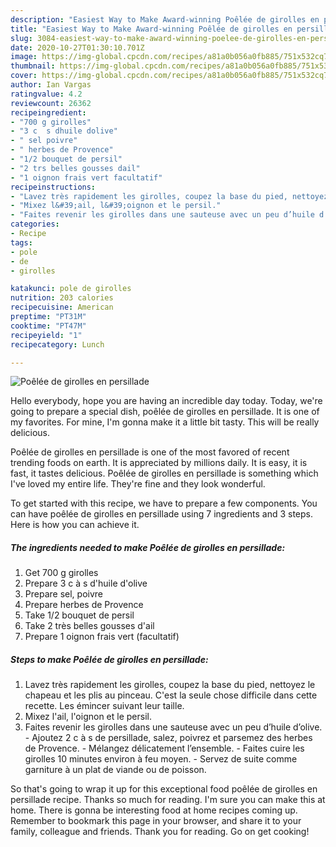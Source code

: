 ```yaml
---
description: "Easiest Way to Make Award-winning Poêlée de girolles en persillade"
title: "Easiest Way to Make Award-winning Poêlée de girolles en persillade"
slug: 3084-easiest-way-to-make-award-winning-poelee-de-girolles-en-persillade
date: 2020-10-27T01:30:10.701Z
image: https://img-global.cpcdn.com/recipes/a81a0b056a0fb885/751x532cq70/poelee-de-girolles-en-persillade-photo-principale-de-la-recette.jpg
thumbnail: https://img-global.cpcdn.com/recipes/a81a0b056a0fb885/751x532cq70/poelee-de-girolles-en-persillade-photo-principale-de-la-recette.jpg
cover: https://img-global.cpcdn.com/recipes/a81a0b056a0fb885/751x532cq70/poelee-de-girolles-en-persillade-photo-principale-de-la-recette.jpg
author: Ian Vargas
ratingvalue: 4.2
reviewcount: 26362
recipeingredient:
- "700 g girolles"
- "3 c  s dhuile dolive"
- " sel poivre"
- " herbes de Provence"
- "1/2 bouquet de persil"
- "2 trs belles gousses dail"
- "1 oignon frais vert facultatif"
recipeinstructions:
- "Lavez très rapidement les girolles, coupez la base du pied, nettoyez le chapeau et les plis au pinceau. C&#39;est la seule chose difficile dans cette recette. Les émincer suivant leur taille."
- "Mixez l&#39;ail, l&#39;oignon et le persil."
- "Faites revenir les girolles dans une sauteuse avec un peu d’huile d’olive. Ajoutez 2 c à s de persillade, salez, poivrez et parsemez des herbes de Provence. Mélangez délicatement l’ensemble. Faites cuire les girolles 10 minutes environ à feu moyen. Servez de suite comme garniture à un plat de viande ou de poisson."
categories:
- Recipe
tags:
- pole
- de
- girolles

katakunci: pole de girolles 
nutrition: 203 calories
recipecuisine: American
preptime: "PT31M"
cooktime: "PT47M"
recipeyield: "1"
recipecategory: Lunch

---
```



![Poêlée de girolles en persillade](https://img-global.cpcdn.com/recipes/a81a0b056a0fb885/751x532cq70/poelee-de-girolles-en-persillade-photo-principale-de-la-recette.jpg)

Hello everybody, hope you are having an incredible day today. Today, we're going to prepare a special dish, poêlée de girolles en persillade. It is one of my favorites. For mine, I'm gonna make it a little bit tasty. This will be really delicious.

Poêlée de girolles en persillade is one of the most favored of recent trending foods on earth. It is appreciated by millions daily. It is easy, it is fast, it tastes delicious. Poêlée de girolles en persillade is something which I've loved my entire life. They're fine and they look wonderful.




To get started with this recipe, we have to prepare a few components. You can have poêlée de girolles en persillade using 7 ingredients and 3 steps. Here is how you can achieve it.

<!--inarticleads1-->

##### The ingredients needed to make Poêlée de girolles en persillade:

1. Get 700 g girolles
1. Prepare 3 c à s d&#39;huile d&#39;olive
1. Prepare  sel, poivre
1. Prepare  herbes de Provence
1. Take 1/2 bouquet de persil
1. Take 2 très belles gousses d&#39;ail
1. Prepare 1 oignon frais vert (facultatif)




<!--inarticleads2-->

##### Steps to make Poêlée de girolles en persillade:

1. Lavez très rapidement les girolles, coupez la base du pied, nettoyez le chapeau et les plis au pinceau. C&#39;est la seule chose difficile dans cette recette. Les émincer suivant leur taille.
1. Mixez l&#39;ail, l&#39;oignon et le persil.
1. Faites revenir les girolles dans une sauteuse avec un peu d’huile d’olive. - Ajoutez 2 c à s de persillade, salez, poivrez et parsemez des herbes de Provence. - Mélangez délicatement l’ensemble. - Faites cuire les girolles 10 minutes environ à feu moyen. - Servez de suite comme garniture à un plat de viande ou de poisson.




So that's going to wrap it up for this exceptional food poêlée de girolles en persillade recipe. Thanks so much for reading. I'm sure you can make this at home. There is gonna be interesting food at home recipes coming up. Remember to bookmark this page in your browser, and share it to your family, colleague and friends. Thank you for reading. Go on get cooking!
